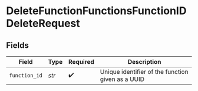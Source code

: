 # DeleteFunctionFunctionsFunctionIDDeleteRequest


## Fields

| Field                                             | Type                                              | Required                                          | Description                                       |
| ------------------------------------------------- | ------------------------------------------------- | ------------------------------------------------- | ------------------------------------------------- |
| `function_id`                                     | *str*                                             | :heavy_check_mark:                                | Unique identifier of the function given as a UUID |